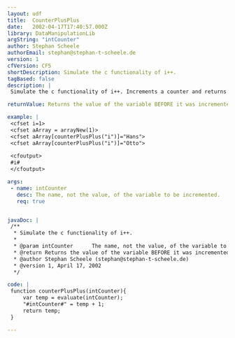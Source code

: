 ```yaml
---
layout: udf
title:  CounterPlusPlus
date:   2002-04-17T17:40:57.000Z
library: DataManipulationLib
argString: "intCounter"
author: Stephan Scheele
authorEmail: stephan@stephan-t-scheele.de
version: 1
cfVersion: CF5
shortDescription: Simulate the c functionality of i++.
tagBased: false
description: |
 Simulate the c functionality of i++. Increments a counter and returns the value of the counter before it was incremeted.

returnValue: Returns the value of the variable BEFORE it was incremented.

example: |
 <cfset i=1>
 <cfset aArray = arrayNew(1)>
 <cfset aArray[counterPlusPlus("i")]="Hans">
 <cfset aArray[counterPlusPlus("i")]="Otto">
 
 <cfoutput>
 #i#
 </cfoutput>

args:
 - name: intCounter
   desc: The name, not the value, of the variable to be incremented.
   req: true


javaDoc: |
 /**
  * Simulate the c functionality of i++.
  * 
  * @param intCounter      The name, not the value, of the variable to be incremented. 
  * @return Returns the value of the variable BEFORE it was incremented. 
  * @author Stephan Scheele (stephan@stephan-t-scheele.de) 
  * @version 1, April 17, 2002 
  */

code: |
 function counterPlusPlus(intCounter){
     var temp = evaluate(intCounter);
     "#intCounter#" = temp + 1;
     return temp;
 }

---
```


